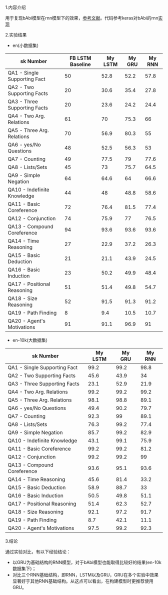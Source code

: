1.内容介绍

用于复现bAbi模型在rnn模型下的效果，[参考文献](https://arxiv.org/abs/1502.05698v1)。代码参考keras对bAbi的rnn[实现](https://github.com/fchollet/keras/blob/master/examples/babi_rnn.py)

2.实验结果

- en(小数据集)

sk Number                  | FB LSTM Baseline | My LSTM | My GRU | My RNN
---                          | ---              | ---   | ---   | ---
QA1 - Single Supporting Fact | 50               | 52.8  |52.2   |57.8
QA2 - Two Supporting Facts   | 20               | 30.6  |35.4   |27.8
QA3 - Three Supporting Facts | 20               | 23.6  |24.2   |24.4
QA4 - Two Arg. Relations     | 61               | 70    |75.3   |66
QA5 - Three Arg. Relations   | 70               | 56.9  |80.3   |55
QA6 - yes/No Questions       | 48               | 52.5  |56.3   |53
QA7 - Counting               | 49               | 77.5  |79     |77.6
QA8 - Lists/Sets             | 45               | 73    |75.7   |64.5
QA9 - Simple Negation        | 64               | 64.6  |64     |66.6
QA10 - Indefinite Knowledge  | 44               | 48    |48.8   |58.6
QA11 - Basic Coreference     | 72               | 76.4  |81.5   |77.4
QA12 - Conjunction           | 74               | 75.9  |77     |76.5
QA13 - Compound Coreference  | 94               | 93.6  |93.6   |93.6
QA14 - Time Reasoning        | 27               | 22.9  |37.2   |26.3
QA15 - Basic Deduction       | 21               | 21.1  |43.9   |24.5
QA16 - Basic Induction       | 23               | 50.2  |49.9   |48.4
QA17 - Positional Reasoning  | 51               | 51.4  |49.8   |54.7
QA18 - Size Reasoning        | 52               | 91.5  |91.3   |91.2
QA19 - Path Finding          | 8                | 9.4   |10.5   |10.7
QA20 - Agent's Motivations   | 91               | 91.1  |96.9   |91

- en-10k(大数据集)

sk Number                  | My LSTM | My GRU | My RNN
---                        | ---   | ---   | ---
QA1 - Single Supporting Fact | 99.2  |99.2   |98.8
QA2 - Two Supporting Facts   | 45.6  |43.9   |34
QA3 - Three Supporting Facts | 23.1  |52.9   |21.9
QA4 - Two Arg. Relations     | 99.2    |99.2   |99.2
QA5 - Three Arg. Relations   | 98.1  |98.8   |89.1
QA6 - yes/No Questions       | 49.4  |90.2   |79.7
QA7 - Counting               | 92.3  |99     |89.1
QA8 - Lists/Sets             | 76.3    |99.2   |77.4
QA9 - Simple Negation        | 85.7  |99.2     |82.9
QA10 - Indefinite Knowledge  | 43.1    |99.1   |75.9
QA11 - Basic Coreference     | 99.2  |99.2   |81.2
QA12 - Conjunction           | 99.2  |99.2     |99
QA13 - Compound Coreference  | 93.6  |95.1   |93.6
QA14 - Time Reasoning        | 45.6  |81.4   |33.2
QA15 - Basic Deduction       | 58.9  |88.7   |33
QA16 - Basic Induction       | 50.5  |49.8   |51.1
QA17 - Positional Reasoning  | 51.4  |62.3   |52.7
QA18 - Size Reasoning        | 92.1  |97.2   |91.7
QA19 - Path Finding          | 8.7   |42.1   |11.1
QA20 - Agent's Motivations   | 97.5  |99.2   |92.3


3.结论

通过实验对比，有以下经验结论：
- 以GRU为基础结构的RNN模型，对于bAbi模型也能取得比较好的结果(en-10k数据集下)；
- 对比三个RNN基础结构，即RNN，LSTM以及GRU，GRU在多个实验中效果显著好于其他RNN基础结构。从这点可以看出，在构建模型时更推荐使用GRU。